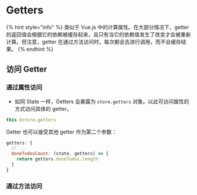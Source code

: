 # Getters

{% hint style="info" %}
类似于 Vue.js 中的计算属性。在大部分情况下，getter 的返回值会根据它的依赖被缓存起来，且只有当它的依赖值发生了改变才会被重新计算。但注意，getter 在通过方法访问时，每次都会去进行调用，而不会缓存结果。
{% endhint %}

## 访问 Getter

### 通过属性访问

* 如同 State 一样，Getters 会暴露为 `store.getters` 对象。以此可访问属性的方式访问具体的 getter。

```javascript
this.$store.getters
```

Getter 也可以接受其他 getter 作为第二个参数：

```javascript
getters: {
  // ...
  doneTodosCount: (state, getters) => {
    return getters.doneTodos.length
  }
}
```

### 通过方法访问



